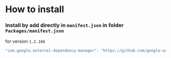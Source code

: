# How to install

### Install by add directly in `manifest.json` in folder `Packages/manifest.json`

for version `1.2.166`

```csharp
"com.google.external-dependency-manager": "https://github.com/google-unity/external-dependency-manager.git#1.2.166",
```